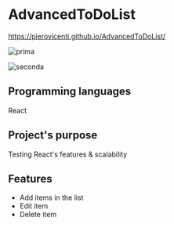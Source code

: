 # AdvancedToDoList

 https://pierovicenti.github.io/AdvancedToDoList/
 
![prima](https://user-images.githubusercontent.com/91989821/150026156-29c00bd5-6983-4d5c-8302-c4da1bfb2fa2.png)
 
 
![seconda](https://user-images.githubusercontent.com/91989821/150026162-d44bdfad-27f4-445c-96a2-24699c5ea6a0.png)

## Programming languages 

React

## Project's purpose

Testing React's features & scalability

## Features
- Add items in the list
- Edit item
- Delete item
